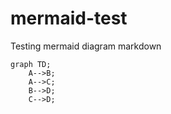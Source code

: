 # mermaid-test
Testing mermaid diagram markdown

```mermaid
graph TD;
    A-->B;
    A-->C;
    B-->D;
    C-->D;
```
